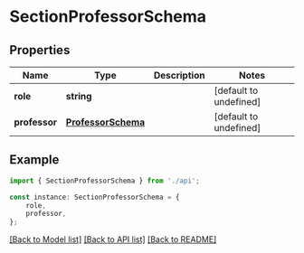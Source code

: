 # SectionProfessorSchema


## Properties

Name | Type | Description | Notes
------------ | ------------- | ------------- | -------------
**role** | **string** |  | [default to undefined]
**professor** | [**ProfessorSchema**](ProfessorSchema.md) |  | [default to undefined]

## Example

```typescript
import { SectionProfessorSchema } from './api';

const instance: SectionProfessorSchema = {
    role,
    professor,
};
```

[[Back to Model list]](../README.md#documentation-for-models) [[Back to API list]](../README.md#documentation-for-api-endpoints) [[Back to README]](../README.md)
